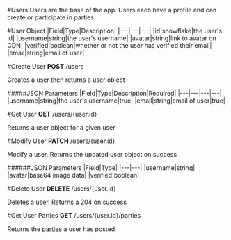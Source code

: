 #Users
Users are the base of the app. Users each have a profile and can create or participate in parties.

#User Object
|Field|Type|Description|
|---|---|---|
|id|snowflake|the user's id|
|username|string|the user's username|
|avatar|string|link to avatar on CDN|
|verified|boolean|whether or not the user has verified their email|
|email|string|email of user|

#Create User
**POST** /users

Creates a user then returns a user object


#####JSON Parameters
|Field|Type|Description|Required|
|---|---|---|---|
|username|string|the user's username|true|
|email|string|email of user|true|

#Get User
**GET** /users/{user.id}

Returns a user object for a given user

#Modify User
**PATCH** /users/{user.id}

Modify a user. Returns the updated user object on success


######JSON Parameters
|Field|Type|
|---|---|
|username|string|
|avatar|base64 image data|
|verified|boolean|

#Delete User
**DELETE** /users/{user.id}

Deletes a user. Returns a 204 on success

#Get User Parties
**GET** /users/{user.id}/parties

Returns the [parties](party.md) a user has posted

